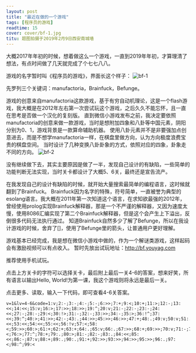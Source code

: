 ```yaml
---
layout: post
title: "最近在做的一个游戏"
tags: [程序员的游戏]
readtime: 15
cover: cover/bf-1.jpg
titu: 题图拍摄于2019年2月9日西安南城墙
---
```


大概2017年年初的时候，想着做这么一个游戏，一直到2019年年初，才算理清了想法，有点时间做了几天就完成了个七七八八。

游戏的名字暂时叫《程序员的游戏》，界面长这个样子：
![bf-1](http://img.youyag.com/blog/image/bf/1.png)

先罗列三个关键词：manufactoria，Brainfuck，Befunge。

游戏的创意来自manufactoria这款游戏，基于有穷自动机理论，这是一个flash游戏，我大概是在2012年左右第一次尝试玩这个游戏，之后久久不能忘怀，且一直在思考是否做一个汉化的复刻版。
直到微信小游戏发布之前，我决定要依照manufactoria的创意来做一款游戏，当时是想附加四象和八卦等中国元素，阴阳分别为0、1，游戏背景是一款算命辅助机器。
使用八卦元素并不是非要强加点创意进去，而是不想学manufactoria一样，在棋盘里做方向，认为方向极度浪费宝贵的棋盘空间。
当时设计了几种变换八卦卦象的方式，依照对应的四象，卦象走不同的方向。
![bf-2](http://img.youyag.com/blog/image/bf/2.png)

没有继续做下去，其实主要原因是做了一半，发现自己设计的有缺陷，一些简单的功能判断无法实现，当时关卡都设计了大概5、6关，最终还是宣告流产。

在我发现自己的设计有缺陷的时候，就开始大量搜索最简单的编程语言，这时候就翻到了Brainfuck。
Brainfuck因为名字的特殊，符号简单，一直被誉为典型的esolang语言。我大概在2011年第一次知道这个语言，在求知欲最强的2012年，曾经使用prolog实现Brainfuck解释器，那是一个不严谨的解释器，又因为速度太慢，使用8086汇编实现了第二个Brainfuck解释器，但是这个会产生上下溢出，反倒很多代码无法执行通过。
知道Brainfuck自然多少了解了Befunge，所以在我设计游戏的时候，舍弃了[]，使用了Befunge里的箭头，让普通用户更好理解。

游戏基本已经完成，我是想在微信小游戏中做的，作为一个解谜类游戏，这样起码会有激励视频可以有点收入。
暂时先放出试玩地址：http://bf.youyag.com

推荐使用手机试玩。

点击上方关卡的字符可以选择关卡，最后附上最后一关4-6的答案，想来好笑，所有语言以输出Hello, World!为第一课，我这个游戏则将永远是最后一关。

点击更多、读取，输入一下代码，即可查看4-6关答案。

```
v=1&lv=4-6&code=1:v;2:-;3:-;4:-;5:-;6:>>;7:+;9:<;10:+;11:>;12:-;13:<<;14:<<;15:v;16:>;17:>>;18:>>;19:^;20:v;21:-;22:-;23:-;24:<<;27:-;28:-;29:<;30:!>;31:-;32:-;33:>>;34:-;35:>;36:!^;37:<<;39:^;40:>;41:>>;42:-;43:.;44:>>;45:>>;46:>>;47:+;48:.;49:v;50:v;51:.;52:<<;53:<<;54:<<;55:<<;56:!v;57:<;58:<;59:>>;60:>;61:+;62:+;63:+;64:.;65:v;66:.;67:>>;68:+;69:>>;70:v;71:-;72:-;73:-;74:-;75:<;76:>;77:^;78:+;79:.;80:>;81:-;82:-;83:.;84:<<;85:<<;86:-;87:v;88:+;89:.;90:.;91:+;92:>>;93:>>;94:>>;95:>>;96:.;97:<;98:^;99:<
```